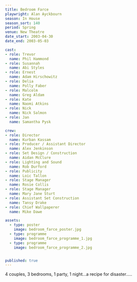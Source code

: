 ```yaml
---
title: Bedroom Farce
playwright: Alan Ayckbourn
season: In House
season_sort: 140
period: Spring
venue: New Theatre
date_start: 2003-04-30
date_end: 2003-05-03

cast:
- role: Trevor
  name: Phil Hammond
- role: Susannah
  name: Abi Styles
- role: Ernest
  name: Adam Hirschowitz
- role: Delia
  name: Polly Faber
- role: Malcolm
  name: Greg Aldam
- role: Kate
  name: Naomi Atkins
- role: Nick
  name: Nick Salmon
- role: Jan
  name: Samantha Pysk

crew:
- role: Director
  name: Kurban Kassam
- role: Producer / Assistant Director
  name: Alex Jenkinson
- role: Set Design / Construction
  name: Aidan McClure
- role: Lighting and Sound
  name: Rob Durford
- role: Publicity
  name: Loic Tallon
- role: Stage Manager
  name: Rosie Collis
- role: Stage Manager
  name: Mary Jane Sturt
- role: Assistant Set Construction
  name: Tansy Drake
- role: Chief Wallpaperer
  name: Mike Dawe

assets:
  - type: poster
    image: bedroom_farce_poster.jpg
  - type: programme
    image: bedroom_farce_programme_1.jpg
  - type: programme
    image: bedroom_farce_programme_2.jpg


published: true
---
```


4 couples, 3 bedrooms, 1 party, 1 night...a recipe for disaster.....
